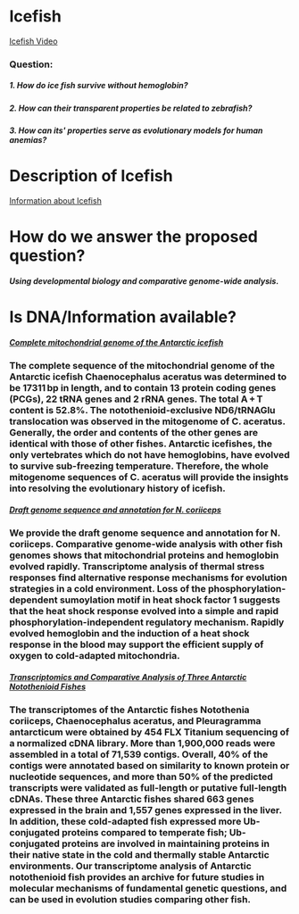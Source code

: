 # Icefish
[Icefish Video](https://www.youtube.com/watch?v=4DKC7uX83Tk)
### Question:
##### 1. How do ice fish survive without hemoglobin? 
##### 2. How can their transparent properties be related to zebrafish?
##### 3. How can its' properties serve as evolutionary models for human anemias?
# Description of Icefish
[Information about Icefish](https://www.britannica.com/animal/icefish)
# How do we answer the proposed question?
##### Using developmental biology and comparative genome-wide analysis.
# Is DNA/Information available?
##### [Complete mitochondrial genome of the Antarctic icefish](http://www.tandfonline.com/doi/abs/10.3109/19401736.2013.861444?journalCode=imdn20)
### The complete sequence of the mitochondrial genome of the Antarctic icefish Chaenocephalus aceratus was determined to be 17311 bp in length, and to contain 13 protein coding genes (PCGs), 22 tRNA genes and 2 rRNA genes. The total A + T content is 52.8%. The notothenioid-exclusive ND6/tRNAGlu translocation was observed in the mitogenome of C. aceratus. Generally, the order and contents of the other genes are identical with those of other fishes. Antarctic icefishes, the only vertebrates which do not have hemoglobins, have evolved to survive sub-freezing temperature. Therefore, the whole mitogenome sequences of C. aceratus will provide the insights into resolving the evolutionary history of icefish.
##### [Draft genome sequence and annotation for N. coriiceps](https://genomebiology.biomedcentral.com/articles/10.1186/s13059-014-0468-1)
### We provide the draft genome sequence and annotation for N. coriiceps. Comparative genome-wide analysis with other fish genomes shows that mitochondrial proteins and hemoglobin evolved rapidly. Transcriptome analysis of thermal stress responses find alternative response mechanisms for evolution strategies in a cold environment. Loss of the phosphorylation-dependent sumoylation motif in heat shock factor 1 suggests that the heat shock response evolved into a simple and rapid phosphorylation-independent regulatory mechanism. Rapidly evolved hemoglobin and the induction of a heat shock response in the blood may support the efficient supply of oxygen to cold-adapted mitochondria.
##### [Transcriptomics and Comparative Analysis of Three Antarctic Notothenioid Fishes](https://www.ncbi.nlm.nih.gov/pmc/articles/PMC3420891/)
### The transcriptomes of the Antarctic fishes Notothenia coriiceps, Chaenocephalus aceratus, and Pleuragramma antarcticum were obtained by 454 FLX Titanium sequencing of a normalized cDNA library. More than 1,900,000 reads were assembled in a total of 71,539 contigs. Overall, 40% of the contigs were annotated based on similarity to known protein or nucleotide sequences, and more than 50% of the predicted transcripts were validated as full-length or putative full-length cDNAs. These three Antarctic fishes shared 663 genes expressed in the brain and 1,557 genes expressed in the liver. In addition, these cold-adapted fish expressed more Ub-conjugated proteins compared to temperate fish; Ub-conjugated proteins are involved in maintaining proteins in their native state in the cold and thermally stable Antarctic environments. Our transcriptome analysis of Antarctic notothenioid fish provides an archive for future studies in molecular mechanisms of fundamental genetic questions, and can be used in evolution studies comparing other fish.
